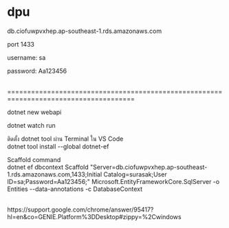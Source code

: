 # dpu

db.ciofuwpvxhep.ap-southeast-1.rds.amazonaws.com<br />

port 1433<br />

username: sa<br />

password: Aa123456<br />

<br/>
======================================================================================
<br/>

dotnet new webapi<br/>

dotnet watch run<br/>

ติดตั้ง dotnet tool ผ่าน Terminal ใน VS Code<br/>
dotnet tool install --global dotnet-ef <br/>

Scaffold command<br/>
dotnet ef dbcontext Scaffold "Server=db.ciofuwpvxhep.ap-southeast-1.rds.amazonaws.com,1433;Initial Catalog=surasak;User ID=sa;Password=Aa123456;" Microsoft.EntityFrameworkCore.SqlServer -o Entities --data-annotations -c DatabaseContext

<br/>
https://support.google.com/chrome/answer/95417?hl=en&co=GENIE.Platform%3DDesktop#zippy=%2Cwindows
